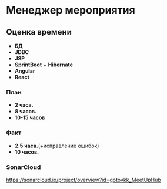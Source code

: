 # Менеджер мероприятия

## Оценка времени
- **БД**
- **JDBC**
- **JSP**
- **SprintBoot** + **Hibernate**
- **Angular**
- **React**

### План
- **2 часа.**
- **8 часов.**
- **10-15 часов**
### Факт
- **2.5 часа.**(+исправление ошибок)
- **10 часов.**

### SonarCloud
https://sonarcloud.io/project/overview?id=gotovkk_MeetUpHub
